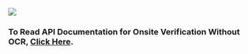 [![](https://raw.githubusercontent.com/shuftipro/RESTful-API-v1.2/master/assets/banner.jpg)](https://www.shuftipro.com/)


### To Read API Documentation for Onsite Verification Without OCR, [Click Here](https://shuftipro.com/api/docs/onsite_without_ocr/).
